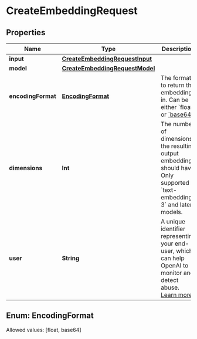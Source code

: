 

# CreateEmbeddingRequest


## Properties

Name | Type | Description | Notes
------------ | ------------- | ------------- | -------------
**input** | [**CreateEmbeddingRequestInput**](CreateEmbeddingRequestInput.md) |  | 
**model** | [**CreateEmbeddingRequestModel**](CreateEmbeddingRequestModel.md) |  | 
**encodingFormat** | [**EncodingFormat**](#EncodingFormat) | The format to return the embeddings in. Can be either &#x60;float&#x60; or [&#x60;base64&#x60;](https://pypi.org/project/pybase64/). |  [optional]
**dimensions** | **Int** | The number of dimensions the resulting output embeddings should have. Only supported in &#x60;text-embedding-3&#x60; and later models.  |  [optional]
**user** | **String** | A unique identifier representing your end-user, which can help OpenAI to monitor and detect abuse. [Learn more](/docs/guides/safety-best-practices/end-user-ids).  |  [optional]


## Enum: EncodingFormat
Allowed values: [float, base64]




